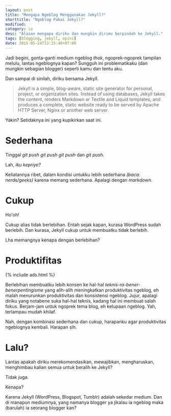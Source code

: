 ```yaml
---
layout: post
title: "Mengapa Ngeblog Menggunakan Jekyll?"
shorttitle: "Ngeblog Pakai Jekyll?"
modified:
category: io
desc: "Alasan mengapa diriku dan mungkin dirimu berpindah ke Jekyll."
tags: [blogging, jekyll, opini]
date: 2015-05-24T12:15:40+07:00
---
```


Jadi begini, gonta-ganti medium ngeblog *thok*, ngoprek-ngoprek tampilan melulu, lantas ngeblognya kapan? Sungguh ini problematikaku (dan mungkin sebagian blogger) seperti kamu dan tentu aku.

Dan sampai di sinilah, diriku bersama Jekyll.

> Jekyll is a simple, blog-aware, static site generator for personal, project, or organization sites. Instead of using databases, Jekyll takes the content, renders Markdown or Textile and Liquid templates, and produces a complete, static website ready to be served by Apache HTTP Server, Nginx or another web server.

Yakin? Setidaknya ini yang kupikirkan saat ini.

# Sederhana

Tinggal *git push git push git push* dan *git push.*

Lah, *iku kepriye?*

Keliatannya ribet, dalam kondisi untukku lebih sederhana *(baca: nerds/geeks)* karena memang sederhana. Apalagi dengan *markdown*.

# Cukup

Ho'oh!

Cukup alias tidak berlebihan. Entah sejak kapan, kurasa WordPress sudah berlebih. Dan kurasa, Jekyll cukup untuk membuatku tidak berlebih.

Lha memangnya kenapa dengan berlebihan?

# Produktifitas

{% include ads.html %}

Berlebihan membuatku lebih konsen ke hal-hal *teknis-ra-bener-benerpentingisme* yang alih-alih meningkatkan produktivitas ngeblog, eh malah menurunkan produktivitas dan konsistensi ngeblog. Jujur, apalagi diriku yang notabene suka hal-hal teknis, kadang hal ini membuat salah fokus. Berjam-jam untuk ngoprek tema blog, eh kelupaan ngeblog. Yah, terlampau mudah khilaf.

Nah, dengan kombinasi sederhana dan cukup, harapanku agar produktivitas ngeblognya kembali. Harapan sih.

# Lalu?

Lantas apakah diriku merekomendasikan, mewajibkan, mengharuskan, menghimbau kalian semua untuk beralih ke Jekyll?

Tidak juga.

Kenapa?

Karena Jekyll (WordPress, Blogspot, Tumblr) adalah sekedar medium. Dan di manapun mediumnya, yang namanya blogger ya jikalau ia ngeblog maka (barulah) ia seorang blogger kan?
